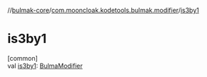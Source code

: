 //[bulmak-core](../../index.md)/[com.mooncloak.kodetools.bulmak.modifier](index.md)/[is3by1](is3by1.md)

# is3by1

[common]\
val [is3by1](is3by1.md): [BulmaModifier](-bulma-modifier/index.md)
